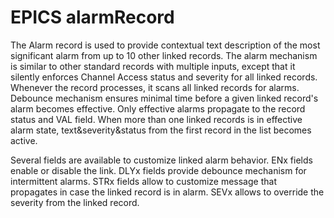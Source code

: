 # EPICS alarmRecord

The Alarm record is used to provide contextual text description of the most significant alarm from up to 10 other linked records. The alarm mechanism is similar to other standard records with multiple inputs, except that it silently enforces Channel Access status and severity for all linked records. Whenever the record processes, it scans all linked records for alarms. Debounce mechanism ensures minimal time before a given linked record's alarm becomes effective. Only effective alarms propagate to the record status and VAL field. When more than one linked records is in effective alarm state, text&severity&status from the first record in the list becomes active.

Several fields are available to customize linked alarm behavior. ENx fields enable or disable the link. DLYx fields provide debounce mechanism for intermittent alarms. STRx fields allow to customize message that propagates in case the linked record is in alarm. SEVx allows to override the severity from the linked record.
